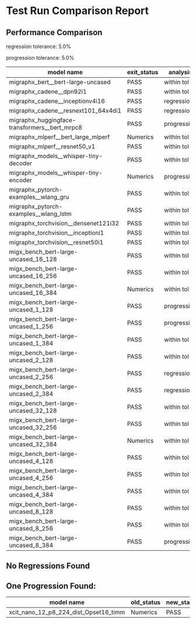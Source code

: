 # Test Run Comparison Report

## Performance Comparison

regression tolerance: 5.0%

progression tolerance: 5.0%

|model name|exit_status|analysis|old_time_ms|new_time_ms|change_ms|percent_change|
|---|---|---|---|---|---|---|
|migraphx_bert__bert-large-uncased|PASS|within tol|633.6583|665.0795|31.4211|4.96%|
|migraphx_cadene__dpn92i1|PASS|within tol|169.7135|167.7825|-1.9311|-1.14%|
|migraphx_cadene__inceptionv4i16|PASS|regression|5881.529|6364.49|482.961|8.21%|
|migraphx_cadene__resnext101_64x4di1|PASS|regression|317.2236|438.468|121.2444|38.22%|
|migraphx_huggingface-transformers__bert_mrpc8|PASS|progression|454.9923|417.4451|-37.5472|-8.25%|
|migraphx_mlperf__bert_large_mlperf|Numerics|within tol|426.4113|432.5479|6.1366|1.44%|
|migraphx_mlperf__resnet50_v1|PASS|within tol|88.8634|85.8636|-2.9998|-3.38%|
|migraphx_models__whisper-tiny-decoder|PASS|within tol|58.0509|57.2028|-0.8481|-1.46%|
|migraphx_models__whisper-tiny-encoder|Numerics|progression|221.74|208.643|-13.0969|-5.91%|
|migraphx_pytorch-examples__wlang_gru|PASS|within tol|64.1671|63.0183|-1.1487|-1.79%|
|migraphx_pytorch-examples__wlang_lstm|PASS|within tol|21.5577|20.7883|-0.7694|-3.57%|
|migraphx_torchvision__densenet121i32|PASS|within tol|1507.0897|1473.2932|-33.7965|-2.24%|
|migraphx_torchvision__inceptioni1|PASS|within tol|198.7018|197.0603|-1.6414|-0.83%|
|migraphx_torchvision__resnet50i1|PASS|within tol|87.2495|91.3687|4.1192|4.72%|
|migx_bench_bert-large-uncased_16_128|PASS|within tol|1550.8173|1591.8682|41.0509|2.65%|
|migx_bench_bert-large-uncased_16_256|PASS|within tol|5438.0108|5462.8626|24.8518|0.46%|
|migx_bench_bert-large-uncased_16_384|Numerics|within tol|9335.6309|9502.8591|167.2282|1.79%|
|migx_bench_bert-large-uncased_1_128|PASS|progression|168.5057|152.3491|-16.1566|-9.59%|
|migx_bench_bert-large-uncased_1_256|PASS|progression|273.8347|255.8295|-18.0051|-6.58%|
|migx_bench_bert-large-uncased_1_384|PASS|within tol|374.7438|366.1069|-8.6369|-2.3%|
|migx_bench_bert-large-uncased_2_128|PASS|within tol|254.545|254.0997|-0.4453|-0.17%|
|migx_bench_bert-large-uncased_2_256|PASS|regression|423.0352|607.7077|184.6725|43.65%|
|migx_bench_bert-large-uncased_2_384|PASS|regression|659.1023|692.6064|33.5041|5.08%|
|migx_bench_bert-large-uncased_32_128|PASS|within tol|5191.4271|5017.9523|-173.4747|-3.34%|
|migx_bench_bert-large-uncased_32_256|PASS|within tol|13909.2928|13820.697|-88.5958|-0.64%|
|migx_bench_bert-large-uncased_32_384|Numerics|within tol|23586.7915|23721.1645|134.3729|0.57%|
|migx_bench_bert-large-uncased_4_128|PASS|within tol|409.5175|413.0693|3.5518|0.87%|
|migx_bench_bert-large-uncased_4_256|PASS|within tol|794.8862|787.8653|-7.0208|-0.88%|
|migx_bench_bert-large-uncased_4_384|PASS|within tol|1221.3464|1246.7511|25.4047|2.08%|
|migx_bench_bert-large-uncased_8_128|PASS|within tol|755.6724|736.4421|-19.2304|-2.54%|
|migx_bench_bert-large-uncased_8_256|PASS|within tol|1673.0891|1742.9985|69.9094|4.18%|
|migx_bench_bert-large-uncased_8_384|PASS|progression|3673.6635|3483.219|-190.4445|-5.18%|

## No Regressions Found

## One Progression Found:

|model name|old_status|new_status|
|---|---|---|
|xcit_nano_12_p8_224_dist_Opset16_timm|Numerics|PASS|


